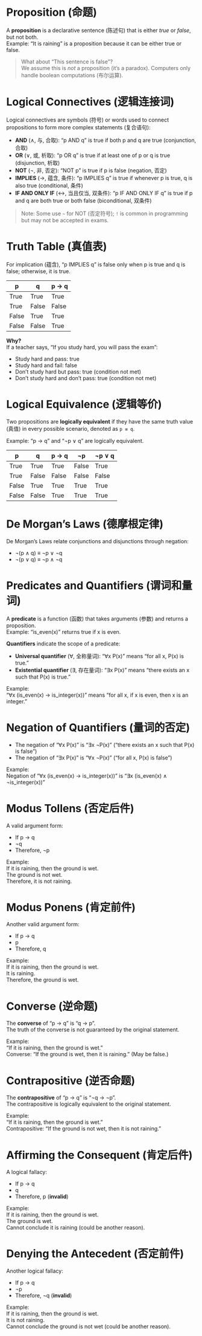 # Proposition (命题)

A **proposition** is a declarative sentence (陈述句) that is either *true* or *false*, but not both.  
Example: “It is raining” is a proposition because it can be either true or false.

> What about “This sentence is false”?  
> We assume this is *not* a proposition (it’s a paradox). Computers only handle boolean computations (布尔运算).

# Logical Connectives (逻辑连接词)

Logical connectives are symbols (符号) or words used to connect propositions to form more complex statements (复合语句):

- **AND** (∧, 与, 合取): “p AND q” is true if both p and q are true (conjunction, 合取)
- **OR** (∨, 或, 析取): “p OR q” is true if at least one of p or q is true (disjunction, 析取)
- **NOT** (¬, 非, 否定): “NOT p” is true if p is false (negation, 否定)
- **IMPLIES** (→, 蕴含, 条件): “p IMPLIES q” is true if whenever p is true, q is also true (conditional, 条件)
- **IF AND ONLY IF** (↔, 当且仅当, 双条件): “p IF AND ONLY IF q” is true if p and q are both true or both false (biconditional, 双条件)

> Note: Some use `~` for NOT (否定符号); `!` is common in programming but may not be accepted in exams.

# Truth Table (真值表)

For implication (蕴含), “p IMPLIES q” is false only when p is true and q is false; otherwise, it is true.

| p     | q     | p → q |
|-------|-------|-------|
| True  | True  | True  |
| True  | False | False |
| False | True  | True  |
| False | False | True  |

**Why?**  
If a teacher says, “If you study hard, you will pass the exam”:
- Study hard and pass: true
- Study hard and fail: false
- Don’t study hard but pass: true (condition not met)
- Don’t study hard and don’t pass: true (condition not met)

# Logical Equivalence (逻辑等价)

Two propositions are **logically equivalent** if they have the same truth value (真值) in every possible scenario, denoted as `p ≡ q`.

Example: “p → q” and “¬p ∨ q” are logically equivalent.

| p     | q     | p → q | ¬p    | ¬p ∨ q |
|-------|-------|-------|-------|--------|
| True  | True  | True  | False | True   |
| True  | False | False | False | False  |
| False | True  | True  | True  | True   |
| False | False | True  | True  | True   |

# De Morgan’s Laws (德摩根定律)

De Morgan’s Laws relate conjunctions and disjunctions through negation:

- ¬(p ∧ q) ≡ ¬p ∨ ¬q
- ¬(p ∨ q) ≡ ¬p ∧ ¬q

# Predicates and Quantifiers (谓词和量词)

A **predicate** is a function (函数) that takes arguments (参数) and returns a proposition.  
Example: “is_even(x)” returns true if x is even.

**Quantifiers** indicate the scope of a predicate:

- **Universal quantifier** (∀, 全称量词): “∀x P(x)” means “for all x, P(x) is true.”
- **Existential quantifier** (∃, 存在量词): “∃x P(x)” means “there exists an x such that P(x) is true.”

Example:  
“∀x (is_even(x) → is_integer(x))” means “for all x, if x is even, then x is an integer.”

# Negation of Quantifiers (量词的否定)

- The negation of “∀x P(x)” is “∃x ¬P(x)” (“there exists an x such that P(x) is false”)
- The negation of “∃x P(x)” is “∀x ¬P(x)” (“for all x, P(x) is false”)

Example:  
Negation of “∀x (is_even(x) → is_integer(x))” is “∃x (is_even(x) ∧ ¬is_integer(x))”

# Modus Tollens (否定后件)

A valid argument form:

- If p → q
- ¬q
- Therefore, ¬p

Example:  
If it is raining, then the ground is wet.  
The ground is not wet.  
Therefore, it is not raining.

# Modus Ponens (肯定前件)

Another valid argument form:

- If p → q
- p
- Therefore, q

Example:  
If it is raining, then the ground is wet.  
It is raining.  
Therefore, the ground is wet.

# Converse (逆命题)

The **converse** of “p → q” is “q → p”.  
The truth of the converse is not guaranteed by the original statement.

Example:  
“If it is raining, then the ground is wet.”  
Converse: “If the ground is wet, then it is raining.” (May be false.)

# Contrapositive (逆否命题)

The **contrapositive** of “p → q” is “¬q → ¬p”.  
The contrapositive is logically equivalent to the original statement.

Example:  
“If it is raining, then the ground is wet.”  
Contrapositive: “If the ground is not wet, then it is not raining.”

# Affirming the Consequent (肯定后件)

A logical fallacy:

- If p → q
- q
- Therefore, p (**invalid**)

Example:  
If it is raining, then the ground is wet.  
The ground is wet.  
Cannot conclude it is raining (could be another reason).

# Denying the Antecedent (否定前件)

Another logical fallacy:

- If p → q
- ¬p
- Therefore, ¬q (**invalid**)

Example:  
If it is raining, then the ground is wet.  
It is not raining.  
Cannot conclude the ground is not wet (could be another reason).